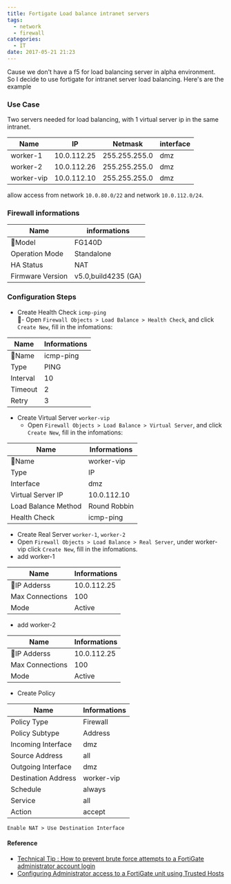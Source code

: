 ```yaml
---
title: Fortigate Load balance intranet servers
tags:
  - network
  - firewall
categories:
  - IT
date: 2017-05-21 21:23
---
```

Cause we don't have a f5 for load balancing server in alpha environment. So I decide to use fortigate for intranet server load balancing. Here's are the example

### Use Case
Two servers needed for load balancing, with 1 virtual server ip in the same intranet.

| Name       | IP          | Netmask       | interface |
|------------|-------------|---------------|-----------|
| worker-1   | 10.0.112.25 | 255.255.255.0 | dmz       |
| worker-2   | 10.0.112.26 | 255.255.255.0 | dmz       |
| worker-vip | 10.0.112.10 | 255.255.255.0 | dmz       |

allow access from network `10.0.80.0/22` and network `10.0.112.0/24`.

### Firewall informations
| Name            | informations        |
|-----------------|---------------------|
| Model           | FG140D              |
| Operation Mode  | Standalone          |
| HA Status       | NAT                 |
| Firmware Version| v5.0,build4235 (GA) |

### Configuration Steps

- Create Health Check `icmp-ping`  
 - Open `Firewall Objects > Load Balance > Health Check`, and click `Create New`, fill in the infomations:  

| Name               | Informations |
|--------------------|--------------|
| Name               | icmp-ping    |
| Type               | PING         |
| Interval           | 10           |
| Timeout            | 2            |
| Retry              | 3            |

- Create Virtual Server `worker-vip`  
  - Open `Firewall Objects > Load Balance > Virtual Server`, and click `Create New`, fill in the infomations:  
  
| Name               | Informations        |
|--------------------|---------------------|
| Name               | worker-vip          |
| Type               | IP                  |
| Interface          | dmz                 |
| Virtual Server IP  | 10.0.112.10         |
| Load Balance Method| Round Robbin        |
| Health Check       | icmp-ping           |

- Create Real Server `worker-1`, `worker-2`  
 - Open `Firewall Objects > Load Balance > Real Server`, under worker-vip click `Create New`, fill in the infomations.  
  - add worker-1  

| Name               | Informations        |
|--------------------|---------------------|
| IP Adderss         | 10.0.112.25         |
| Max Connections    | 100                 |
| Mode               | Active              |

  - add worker-2   

| Name               | Informations        |
|--------------------|---------------------|
| IP Adderss         | 10.0.112.25         |
| Max Connections    | 100                 |
| Mode               | Active              |
- Create Policy 

| Name               | Informations        |
|--------------------|---------------------|
| Policy Type        | Firewall            |
| Policy Subtype     | Address             |
| Incoming Interface | dmz                 |
| Source Address     | all                 |
| Outgoing Interface | dmz                 |
| Destination Address| worker-vip          |
| Schedule           | always              |
| Service            | all                 |
| Action             | accept              |
`Enable NAT > Use Destination Interface`

#### Reference
- [Technical Tip : How to prevent brute force attempts to a FortiGate administrator account login](http://kb.fortinet.com/kb/documentLink.do?externalID=FD32198)
- [Configuring Administrator access to a FortiGate unit using Trusted Hosts](http://kb.fortinet.com/kb/documentLink.do?popup=true&externalID=10868&languageId=)
